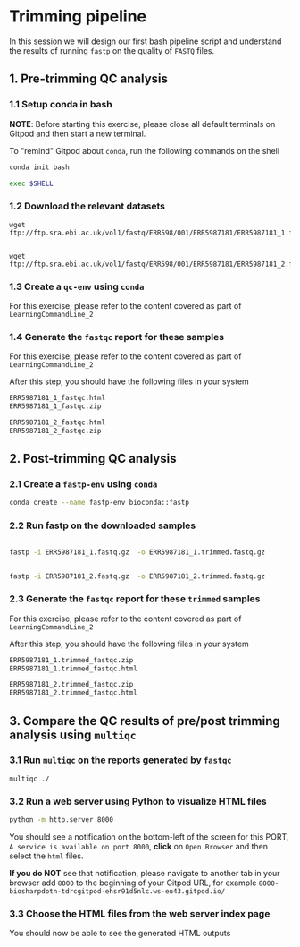 # Trimming pipeline

In this session we will design our first bash pipeline script and understand the results of running `fastp` on the quality of `FASTQ` files.

## 1. Pre-trimming QC analysis


### 1.1 Setup conda in bash


**NOTE**: Before starting this exercise, please close all default terminals on Gitpod and then start a new terminal.


To "remind" Gitpod about `conda`, run the following commands on the shell 


```bash
conda init bash 

exec $SHELL
```


### 1.2 Download the relevant datasets 


```
wget ftp://ftp.sra.ebi.ac.uk/vol1/fastq/ERR598/001/ERR5987181/ERR5987181_1.fastq.gz


wget ftp://ftp.sra.ebi.ac.uk/vol1/fastq/ERR598/001/ERR5987181/ERR5987181_2.fastq.gz

```


### 1.3 Create a `qc-env` using `conda`

For this exercise, please refer to the content covered as part of `LearningCommandLine_2`


### 1.4 Generate the `fastqc` report for these samples


For this exercise, please refer to the content covered as part of `LearningCommandLine_2`

After this step, you should have the following files in your system

```bash
ERR5987181_1_fastqc.html
ERR5987181_1_fastqc.zip

ERR5987181_2_fastqc.html
ERR5987181_2_fastqc.zip
```


## 2. Post-trimming QC analysis

### 2.1 Create a `fastp-env` using `conda`


```bash
conda create --name fastp-env bioconda::fastp
```


### 2.2 Run fastp on the downloaded samples

```bash

fastp -i ERR5987181_1.fastq.gz  -o ERR5987181_1.trimmed.fastq.gz 


fastp -i ERR5987181_2.fastq.gz  -o ERR5987181_2.trimmed.fastq.gz 
```

### 2.3 Generate the `fastqc` report for these `trimmed` samples


For this exercise, please refer to the content covered as part of `LearningCommandLine_2`

After this step, you should have the following files in your system

```bash
ERR5987181_1.trimmed_fastqc.zip
ERR5987181_1.trimmed_fastqc.html

ERR5987181_2.trimmed_fastqc.zip
ERR5987181_2.trimmed_fastqc.html
```

## 3. Compare the QC results of pre/post trimming analysis using `multiqc`

### 3.1 Run `multiqc` on the reports generated by `fastqc`

```
multiqc ./
```

### 3.2 Run a web server using Python to visualize HTML files

```bash
python -m http.server 8000
```

You should see a notification on the bottom-left of the screen for this PORT, `A service is available on port 8000`, **click** on `Open Browser` and then select the `html` files.

**If you do NOT** see that notification, please navigate to another tab in your browser add `8000` to the beginning of your Gitpod URL, for example `8000-biosharpdotn-tdrcgitpod-ehsr91d5nlc.ws-eu43.gitpod.io/`

### 3.3 Choose the HTML files from the web server index page

You should now be able to see the generated HTML outputs
